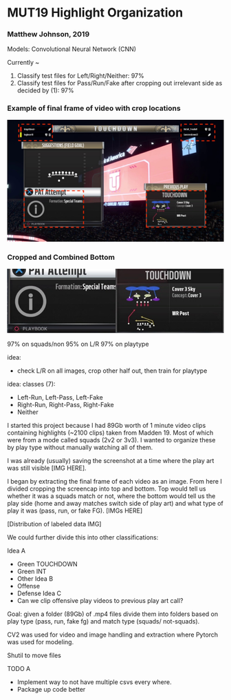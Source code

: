 # MUT19 Highlight Organization
### Matthew Johnson, 2019


Models: Convolutional Neural Network (CNN)


Currently ~
1. Classify test files for Left/Right/Neither: 97% 
2. Classify test files for Pass/Run/Fake after cropping out irrelevant side as decided by (1): 97%  


### Example of final frame of video with crop locations
![img](https://github.com/WJMatthew/MUT19-Highlight-Organization/blob/master/img/crop_locations.jpg)

### Cropped and Combined Bottom
![img2](https://github.com/WJMatthew/MUT19-Highlight-Organization/blob/master/img/cropped_bottom_combined.jpg)


97% on squads/non
95% on L/R
97% on playtype


idea:
* check L/R on all images, crop other half out, then train for playtype


idea: 
classes (7):
* Left-Run, Left-Pass, Left-Fake
* Right-Run, Right-Pass, Right-Fake
* Neither

I started this project because I had 89Gb worth of 1 minute video clips containing highlights (~2100 clips) taken from Madden 19. Most of which were from a mode called squads (2v2 or 3v3). I wanted to organize these by play type without manually watching all of them. 

I was already (usually) saving the screenshot at a time where the play art was still visible [IMG HERE]. 

I began by extracting the final frame of each  video as an image. From here I divided cropping the screencap into top and bottom. Top would tell us whether it was a squads match or not, where the bottom would tell us the play side (home and away matches switch side of play art) and what type of play it was (pass, run, or fake FG). 
[IMGs HERE]

[Distribution of labeled data IMG]

We could further divide this into other classifications:

Idea A
* Green TOUCHDOWN
* Green INT
* Other
Idea B
* Offense
* Defense 
Idea C
* Can we clip offensive play videos to previous play art call?

Goal: given a folder (89Gb) of .mp4 files divide them into folders based on play type (pass, run, fake fg) and match type (squads/ not-squads). 


CV2 was used for video and image handling and extraction where Pytorch was used for modeling.

Shutil to move files 

TODO A
* Implement way to not have multiple csvs every where. 
* Package up code better 

